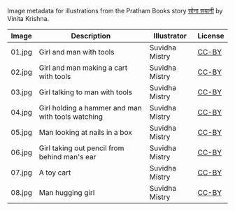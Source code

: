 Image metadata for illustrations from the Pratham Books story [सोना सयानी](https://storyweaver.org.in/stories/106-sona-sayaani) by Vinita Krishna.

Image | Description | Illustrator | License
----- | ----------- | ----------- | -------
01.jpg | Girl and man with tools | Suvidha Mistry | [CC-BY](https://creativecommons.org/licenses/by/4.0/)
02.jpg | Girl and man making a cart with tools  | Suvidha Mistry | [CC-BY](https://creativecommons.org/licenses/by/4.0/)
03.jpg | Girl talking to man with tools | Suvidha Mistry | [CC-BY](https://creativecommons.org/licenses/by/4.0/)
04.jpg | Girl holding a hammer and man with tools watching | Suvidha Mistry | [CC-BY](https://creativecommons.org/licenses/by/4.0/)
05.jpg | Man looking at nails in a box | Suvidha Mistry | [CC-BY](https://creativecommons.org/licenses/by/4.0/)
06.jpg | Girl taking out pencil from behind man's ear | Suvidha Mistry | [CC-BY](https://creativecommons.org/licenses/by/4.0/)
07.jpg | A toy cart | Suvidha Mistry | [CC-BY](https://creativecommons.org/licenses/by/4.0/)
08.jpg | Man hugging girl | Suvidha Mistry | [CC-BY](https://creativecommons.org/licenses/by/4.0/)
